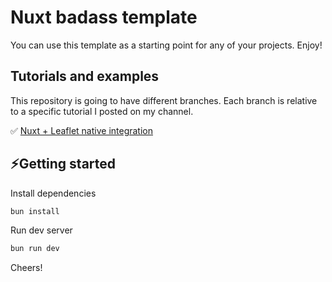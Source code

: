 # Nuxt badass template

You can use this template as a starting point for any of your projects. Enjoy!

## Tutorials and examples
This repository is going to have different branches. Each branch is relative to a specific tutorial I posted on my channel.

✅ [Nuxt + Leaflet native integration](https://youtu.be/B24nLqwWzKI)

## ⚡Getting started
Install dependencies
```sh
bun install
```
Run dev server
```sh
bun run dev
```

Cheers!